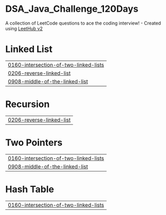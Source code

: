 # DSA_Java_Challenge_120Days
A collection of LeetCode questions to ace the coding interview! - Created using [LeetHub v2](https://github.com/arunbhardwaj/LeetHub-2.0)


# Linked List
|  |
| ------- |
| [0160-intersection-of-two-linked-lists](https://github.com/surajit1312/DSA_Java_Challenge_120Days/tree/master/0160-intersection-of-two-linked-lists) |
| [0206-reverse-linked-list](https://github.com/surajit1312/DSA_Java_Challenge_120Days/tree/master/0206-reverse-linked-list) |
| [0908-middle-of-the-linked-list](https://github.com/surajit1312/DSA_Java_Challenge_120Days/tree/master/0908-middle-of-the-linked-list) |
# Recursion
|  |
| ------- |
| [0206-reverse-linked-list](https://github.com/surajit1312/DSA_Java_Challenge_120Days/tree/master/0206-reverse-linked-list) |
# Two Pointers
|  |
| ------- |
| [0160-intersection-of-two-linked-lists](https://github.com/surajit1312/DSA_Java_Challenge_120Days/tree/master/0160-intersection-of-two-linked-lists) |
| [0908-middle-of-the-linked-list](https://github.com/surajit1312/DSA_Java_Challenge_120Days/tree/master/0908-middle-of-the-linked-list) |
# Hash Table
|  |
| ------- |
| [0160-intersection-of-two-linked-lists](https://github.com/surajit1312/DSA_Java_Challenge_120Days/tree/master/0160-intersection-of-two-linked-lists) |